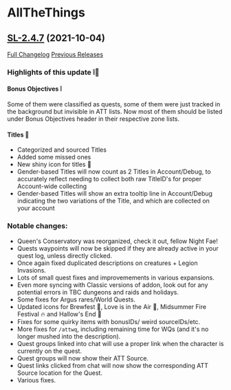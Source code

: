 # AllTheThings

## [SL-2.4.7](https://github.com/DFortun81/AllTheThings/tree/SL-2.4.7) (2021-10-04)
[Full Changelog](https://github.com/DFortun81/AllTheThings/compare/SL-2.4.6...SL-2.4.7) [Previous Releases](https://github.com/DFortun81/AllTheThings/releases)

### Highlights of this update ❕👑

#### Bonus Objectives ❕
Some of them were classified as quests, some of them were just tracked in the background but invisible in ATT lists. Now most of them should be listed under Bonus Objectives header in their respective zone lists.
#### Titles 👑
- Categorized and sourced Titles
- Added some missed ones
- New shiny icon for titles 👑
- Gender-based Titles will now count as 2 Titles in Account/Debug, to accurately reflect needing to collect both raw TitleID's for proper Account-wide collecting
- Gender-based Titles will show an extra tooltip line in Account/Debug indicating the two variations of the Title, and which are collected on your account

### Notable changes:

- Queen's Conservatory was reorganized, check it out, fellow Night Fae!
- Quests waypoints will now be skipped if they are already active in your quest log, unless directly clicked.
- Once again fixed duplicated descriptions on creatures + Legion Invasions.
- Lots of small quest fixes and improvemements in various expansions.
- Even more syncing with Classic versions of addon, look out for any potential errors in TBC dungeons and raids and holidays.
- Some fixes for Argus rares/World Quests.
- Updated icons for Brewfest 🍺, Love is in the Air 💖, Midsummer Fire Festival 🔥 and Hallow's End 🎃
- Fixes for some quirky items with bonusIDs/ weird sourceIDs/etc.
- More fixes for `/attwq`, including remaining time for WQs (and it's no longer mushed into the description).
- Quest groups linked into chat will use a proper link when the character is currently on the quest.
- Quest groups will now show their ATT Source.
- Quest links clicked from chat will now show the corresponding ATT Source location for the Quest.
- Various fixes.
